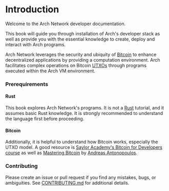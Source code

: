 # Introduction

Welcome to the Arch Network developer documentation.

This book will guide you through installation of Arch's developer stack as well as provide you with the essential knowledge to create, deploy and interact with Arch programs.

Arch Network leverages the security and ubiquity of [Bitcoin] to enhance decentralized applications by providing a computation environment. Arch facilitates complex operations on Bitcoin [UTXOs] through programs executed within the Arch VM environment.

### Prerequirements

#### Rust
This book explores Arch Network's programs. It is not a [Rust] tutorial, and it assumes basic Rust knowledge. It is strongly recommended to understand the language first before proceeding. 

#### Bitcoin
Additionally, it is helpful to understand how Bitcoin works, especially the UTXO model. A good resource is [Saylor Academy's Bitcoin for Developers course] as well as [Mastering Bitcoin] by [Andreas Antonopoulos].

### Contributing
Please create an issue or pull request if you find any mistakes, bugs, or ambiguities. See [CONTRIBUTING.md] for additional details.

<!-- Internal -->
[CONTRIBUTING.md]: ../CONTRIBUTING.md

<!-- External -->
[rust]: https://www.rust-lang.org
[Bitcoin]: https://bitcoin.org
[UTXOs]: https://learnmeabitcoin.com/technical/transaction/utxo
[Saylor Academy's Bitcoin for Developers Course]: https://learn.saylor.org/course/view.php?id=500
[Mastering Bitcoin]: https://github.com/bitcoinbook/bitcoinbook
[Andreas Antonopoulos]: https://aantonop.com/

